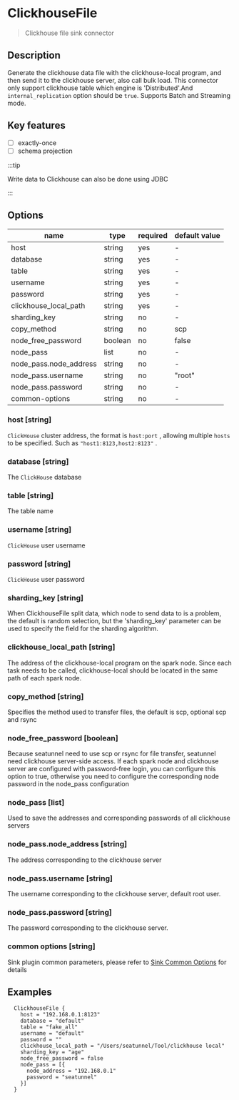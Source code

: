 # ClickhouseFile

> Clickhouse file sink connector

## Description

Generate the clickhouse data file with the clickhouse-local program, and then send it to the clickhouse
server, also call bulk load. This connector only support clickhouse table which engine is 'Distributed'.And `internal_replication` option
should be `true`. Supports Batch and Streaming mode.

## Key features
- [ ] exactly-once
- [ ] schema projection

:::tip

Write data to Clickhouse can also be done using JDBC

:::

## Options

| name                   | type    | required | default value |
|------------------------|---------|----------|---------------|
| host                   | string  | yes      | -             |
| database               | string  | yes      | -             |
| table                  | string  | yes      | -             |
| username               | string  | yes      | -             |
| password               | string  | yes      | -             |
| clickhouse_local_path  | string  | yes      | -             |
| sharding_key           | string  | no       | -             |
| copy_method            | string  | no       | scp           |
| node_free_password     | boolean | no       | false         |
| node_pass              | list    | no       | -             |
| node_pass.node_address | string  | no       | -             |
| node_pass.username     | string  | no       | "root"        |
| node_pass.password     | string  | no       | -             |
| common-options         | string  | no       | -             |

### host [string]

`ClickHouse` cluster address, the format is `host:port` , allowing multiple `hosts` to be specified. Such as `"host1:8123,host2:8123"` .

### database [string]

The `ClickHouse` database

### table [string]

The table name

### username [string]

`ClickHouse` user username

### password [string]

`ClickHouse` user password

### sharding_key [string]

When ClickhouseFile split data, which node to send data to is a problem, the default is random selection, but the
'sharding_key' parameter can be used to specify the field for the sharding algorithm. 

### clickhouse_local_path [string]

The address of the clickhouse-local program on the spark node. Since each task needs to be called,
clickhouse-local should be located in the same path of each spark node.

### copy_method [string]

Specifies the method used to transfer files, the default is scp, optional scp and rsync

### node_free_password [boolean]

Because seatunnel need to use scp or rsync for file transfer, seatunnel need clickhouse server-side access.
If each spark node and clickhouse server are configured with password-free login,
you can configure this option to true, otherwise you need to configure the corresponding node password in the node_pass configuration

### node_pass [list]

Used to save the addresses and corresponding passwords of all clickhouse servers

### node_pass.node_address [string]

The address corresponding to the clickhouse server

### node_pass.username [string]

The username corresponding to the clickhouse server, default root user.

### node_pass.password [string]

The password corresponding to the clickhouse server.

### common options [string]

Sink plugin common parameters, please refer to [Sink Common Options](common-options.md) for details

## Examples

```hocon
  ClickhouseFile {
    host = "192.168.0.1:8123"
    database = "default"
    table = "fake_all"
    username = "default"
    password = ""
    clickhouse_local_path = "/Users/seatunnel/Tool/clickhouse local"
    sharding_key = "age"
    node_free_password = false
    node_pass = [{
      node_address = "192.168.0.1"
      password = "seatunnel"
    }]
  }
```